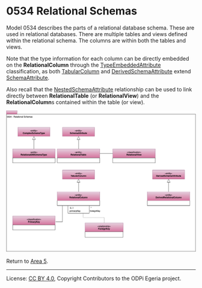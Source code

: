 <!-- SPDX-License-Identifier: CC-BY-4.0 -->
<!-- Copyright Contributors to the ODPi Egeria project. -->

# 0534 Relational Schemas

Model 0534 describes the parts of a relational database schema.
These are used in relational databases.
There are multiple tables and views defined within the relational schema.
The columns are within both the tables and views.

Note that the type information for each column can be directly embedded on the **RelationalColumn** through the
[TypeEmbeddedAttribute](0505-Schema-Attributes.md) classification, as both [TabularColumn](0530-Tabluar-Schemas.md) and
[DerivedSchemaAttribute](0512-Derived-Schema-Elements.md) extend [SchemaAttribute](0505-Schema-Attributes.md).

Also recall that the [NestedSchemaAttribute](0505-Schema-Attributes.md) relationship can be used to link directly
between **RelationalTable** (or **RelationalView**) and the **RelationalColumn**s contained within the table (or view).

![UML](0534-Relational-Schemas.png#pagewidth)


Return to [Area 5](Area-5-models.md).

----
License: [CC BY 4.0](https://creativecommons.org/licenses/by/4.0/),
Copyright Contributors to the ODPi Egeria project.